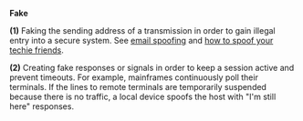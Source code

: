 **Fake**

**(1)** Faking the sending address of a transmission in order to gain illegal entry into a secure system. See [email spoofing](https://www.pcmag.com/encyclopedia/term/email-spoofing) and [how to spoof your techie friends](https://www.pcmag.com/encyclopedia/term/how-to-spoof-your-techie-friends).

**(2)** Creating fake responses or signals in order to keep a session active and prevent timeouts. For example, mainframes continuously poll their terminals. If the lines to remote terminals are temporarily suspended because there is no traffic, a local device spoofs the host with "I'm still here" responses.
